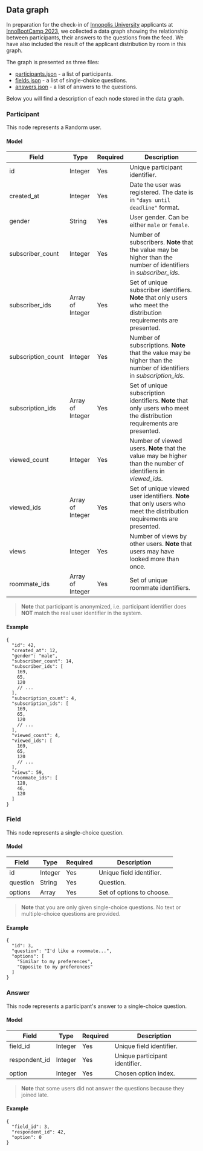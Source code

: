 ## Data graph

In preparation for the check-in of
[Innopolis University](https://innopolis.university/) applicants at
[InnoBootCamp 2023](https://t.me/universityinnopolis/885), we collected a data
graph showing the relationship between participants, their answers to the
questions from the feed. We have also included the result of the applicant
distribution by room in this graph.

The graph is presented as three files:

- [participants.json](./datagraph/participants.json) - a list of participants.
- [fields.json](./datagraph/fields.json) - a list of single-choice questions.
- [answers.json](./datagraph/answers.json) - a list of answers to the questions.

Below you will find a description of each node stored in the data graph.

### Participant

This node represents a Randorm user.

#### Model

| Field              | Type             | Required | Description                                                                                                            |
| ------------------ | ---------------- | -------- | ---------------------------------------------------------------------------------------------------------------------- |
| id                 | Integer          | Yes      | Unique participant identifier.                                                                                         |
| created_at         | Integer          | Yes      | Date the user was registered. The date is in `"days until deadline"` format.                                           |
| gender             | String           | Yes      | User gender. Can be either `male` or `female`.                                                                         |
| subscriber_count   | Integer          | Yes      | Number of subscribers. **Note** that the value may be higher than the number of identifiers in _subscriber_ids_.       |
| subscriber_ids     | Array of Integer | Yes      | Set of unique subscriber identifiers. **Note** that only users who meet the distribution requirements are presented.   |
| subscription_count | Integer          | Yes      | Number of subscriptions. **Note** that the value may be higher than the number of identifiers in _subscription_ids_.   |
| subscription_ids   | Array of Integer | Yes      | Set of unique subscription identifiers. **Note** that only users who meet the distribution requirements are presented. |
| viewed_count       | Integer          | Yes      | Number of viewed users. **Note** that the value may be higher than the number of identifiers in _viewed_ids_.          |
| viewed_ids         | Array of Integer | Yes      | Set of unique viewed user identifiers. **Note** that only users who meet the distribution requirements are presented.  |
| views              | Integer          | Yes      | Number of views by other users. **Note** that users may have looked more than once.                                    |
| roommate_ids       | Array of Integer | Yes      | Set of unique roommate identifiers.                                                                                    |

> **Note** that participant is anonymized, i.e. participant identifier does
> **NOT** match the real user identifier in the system.

#### Example

```jsonc
{
  "id": 42,
  "created_at": 12,
  "gender": "male",
  "subscriber_count": 14,
  "subscriber_ids": [
    169,
    65,
    120
    // ...
  ],
  "subscription_count": 4,
  "subscription_ids": [
    169,
    65,
    120
    // ...
  ],
  "viewed_count": 4,
  "viewed_ids": [
    169,
    65,
    120
    // ...
  ],
  "views": 59,
  "roommate_ids": [
    128,
    46,
    120
  ]
}
```

### Field

This node represents a single-choice question.

#### Model

| Field    | Type    | Required | Description               |
| -------- | ------- | -------- | ------------------------- |
| id       | Integer | Yes      | Unique field identifier.  |
| question | String  | Yes      | Question.                 |
| options  | Array   | Yes      | Set of options to choose. |

> **Note** that you are only given single-choice questions. No text or
> multiple-choice questions are provided.

#### Example

```jsonc
{
  "id": 3,
  "question": "I'd like a roommate...",
  "options": [
    "Similar to my preferences",
    "Opposite to my preferences"
  ]
}
```

### Answer

This node represents a participant's answer to a single-choice question.

#### Model

| Field         | Type    | Required | Description                    |
| ------------- | ------- | -------- | ------------------------------ |
| field_id      | Integer | Yes      | Unique field identifier.       |
| respondent_id | Integer | Yes      | Unique participant identifier. |
| option        | Integer | Yes      | Chosen option index.           |

> **Note** that some users did not answer the questions because they joined
> late.

#### Example

```jsonc
{
  "field_id": 3,
  "respondent_id": 42,
  "option": 0
}
```
